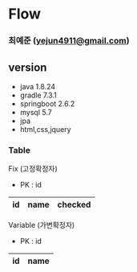 # Flow

### 최예준 (yejun4911@gmail.com)

## version
- java 1.8.24
- gradle 7.3.1
- springboot 2.6.2
- mysql 5.7
- jpa
- html,css,jquery



### Table
Fix (고정확정자)
* PK : id

|id|name|checked|
|--|----|-------|

Variable (가변확정자)
* PK : id

|id|name|
|--|----|
